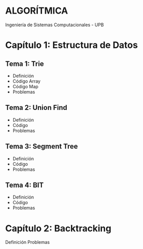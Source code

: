 
# ALGORÍTMICA 
 Ingeniería de Sistemas Computacionales - UPB 

# Capítulo 1: Estructura de Datos

## Tema 1: Trie
- Definición
- Código Array
- Código Map
- Problemas

## Tema 2: Union Find
- Definición
- Código
- Problemas

## Tema 3: Segment Tree
- Definición
- Código
- Problemas

## Tema 4: BIT
- Definición
- Código
- Problemas

# Capítulo 2: Backtracking
Definición
Problemas

